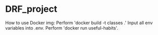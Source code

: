 # DRF_project

How to use Docker img:
Perform 'docker build -t classes .'
Input all env variables into .env.
Perform 'docker run useful-habits'.